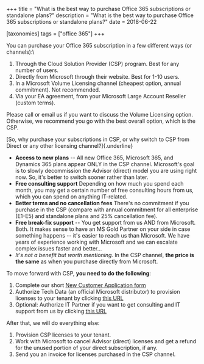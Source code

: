 +++
title = "What is the best way to purchase Office 365 subscriptions or standalone plans?"
description = "What is the best way to purchase Office 365 subscriptions or standalone plans?"
date = 2018-06-22

[taxonomies]
tags = ["office 365"]
+++

You can purchase your Office 365 subscription in a few different ways
(or channels):\

1.  Through the Cloud Solution Provider (CSP) program. Best for
    any number of users.
2.  Directly from Microsoft through their website. Best for 1-10 users.
3.  In a Microsoft Volume Licensing channel (cheapest option, annual
    commitment). Not recommended.
4.  Via your EA agreement, from your Microsoft Large Account Reseller
    (custom terms).

Please call or email us if you want to
discuss the Volume Licensing option. Otherwise, we recommend you go with
the best overall option, which is the CSP.

[So, why purchase your subscriptions in CSP, or why switch to
CSP from Direct or any other licensing channel?]{.underline}

-   **Access to new plans** -- All new Office 365, Microsoft 365, and
    Dynamics 365 plans appear ONLY in the CSP channel.
    Microsoft's goal is to slowly decommission the Advisor (direct)
    model you are using right now. So, it's better to switch
    sooner rather than later.
-   **Free consulting support** Depending on how much you spend each
    month, you may get a certain number of free consulting hours from us,
    which you can spend on anything IT-related.
-   **Better terms and no cancellation fees** There's no commitment if
    you purchase in the CSP (compare with annual commitment for all
    enterprise (E1-E5) and standalone plans and 25% cancellation fee).
-   **Free break-fix support** -- You get support from us AND
    from Microsoft. Both. It makes sense to have an MS
    Gold Partner on your side in case something happens -- it's easier
    to reach us than Microsoft. We have years of experience working with
    Microsoft and we can escalate complex issues faster and better...
-   *It's not a benefit but worth mentioning.* In the CSP channel,
    **the price is the same** as when you purchase directly from Microsoft.

To move forward with CSP, **you need to do the following**:

1.  Complete our short [New Customer Application
    form](https://office365.typeform.com/to/x5pDX2)
2.  Authorize Tech Data (an official Microsoft distributor) to provision
    licenses to your tenant by clicking [this
    URL](https://portal.office.com/partner/partnersignup.aspx?type=ResellerRelationship&id=d5c77776-8b4c-4ceb-81da-566aba9c59c5&msppid=676268&csp=1)
3.  Optional: Authorize IT Partner if you want to get consulting and IT
    support from us by clicking [this
    URL](https://portal.office.com/partner/partnersignup.aspx?type=Administration&id=18f52792-7cb2-42db-a422-bba05b359540&msppid=4100178)

After that, we will do everything else:

1.  Provision CSP licenses to your tenant.
2.  Work with Microsoft to cancel Advisor (direct) licenses and get a
    refund for the unused portion of your direct subscription, if any.
3.  Send you an invoice for licenses purchased in the CSP channel.
